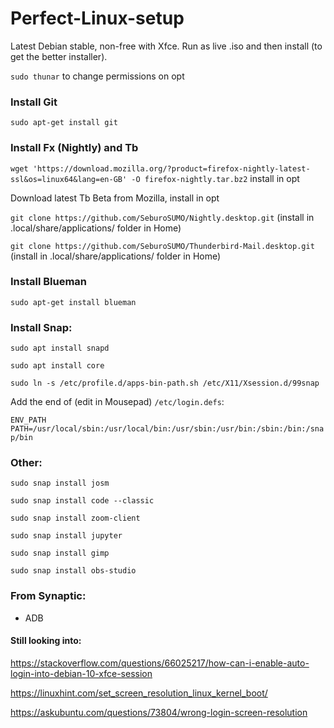 # Perfect-Linux-setup

Latest Debian stable, non-free with Xfce.  Run as live .iso and then install (to get the better installer).

```sudo thunar``` to change permissions on opt


### Install Git

```sudo apt-get install git```


### Install Fx (Nightly) and Tb

```wget 'https://download.mozilla.org/?product=firefox-nightly-latest-ssl&os=linux64&lang=en-GB' -O firefox-nightly.tar.bz2``` install in opt

Download latest Tb Beta from Mozilla, install in opt

```git clone https://github.com/SeburoSUMO/Nightly.desktop.git``` (install in .local/share/applications/ folder in Home)

```git clone https://github.com/SeburoSUMO/Thunderbird-Mail.desktop.git``` (install in .local/share/applications/ folder in Home)


### Install Blueman

```sudo apt-get install blueman```


### Install Snap:

```sudo apt install snapd```

```sudo apt install core```

```sudo ln -s /etc/profile.d/apps-bin-path.sh /etc/X11/Xsession.d/99snap```

Add the end of (edit in Mousepad) ```/etc/login.defs```:

```ENV_PATH PATH=/usr/local/sbin:/usr/local/bin:/usr/sbin:/usr/bin:/sbin:/bin:/snap/bin```


### Other:

```sudo snap install josm```

```sudo snap install code --classic```

```sudo snap install zoom-client```

```sudo snap install jupyter```

```sudo snap install gimp```

```sudo snap install obs-studio```


### From Synaptic:

* ADB


#### Still looking into:

https://stackoverflow.com/questions/66025217/how-can-i-enable-auto-login-into-debian-10-xfce-session

https://linuxhint.com/set_screen_resolution_linux_kernel_boot/

https://askubuntu.com/questions/73804/wrong-login-screen-resolution
